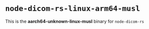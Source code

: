 # `node-dicom-rs-linux-arm64-musl`

This is the **aarch64-unknown-linux-musl** binary for `node-dicom-rs`
